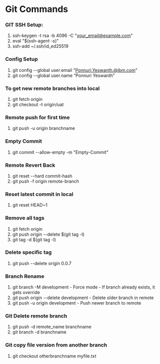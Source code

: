 # Git Commands

### GIT SSH Setup:
1. ssh-keygen -t rsa -b 4096 -C "your_email@example.com"
2. eval "$(ssh-agent -s)"
3. ssh-add ~/.ssh/id_ed25519

### Config Setup
1. git config --global user.email "Ponnuri.Yeswanth.@ibm.com"
2. git config --global user.name “Ponnuri Yeswanth”

### To get new remote branches into local
1. git fetch origin
2. git checkout -t origin/uat 

### Remote push for first time
1. git push -u origin branchname

### Empty Commit
1. git commit --allow-empty -m "Empty-Commit"

### Remote Revert Back 
1. git reset --hard commit-hash
2. git push -f origin remote-branch

### Reset latest commit in local 
1. git reset HEAD~1

### Remove all tags 
1. git fetch origin
2. git push origin --delete $(git tag -l) 
3. git tag -d $(git tag -l)

### Delete specific tag 
1. git push --delete origin 0.0.7 

### Branch Rename
1. git branch -M development - Force mode - If branch already exists, it gets override
2. git push origin --delete development - Delete older branch in remote
3. git push -u origin development - Push newer branch to remote

### Git Delete remote branch
1. git push -d remote_name branchname
2. git branch -d branchname

### Git copy file version from another branch
1. git checkout otherbranchname myfile.txt
